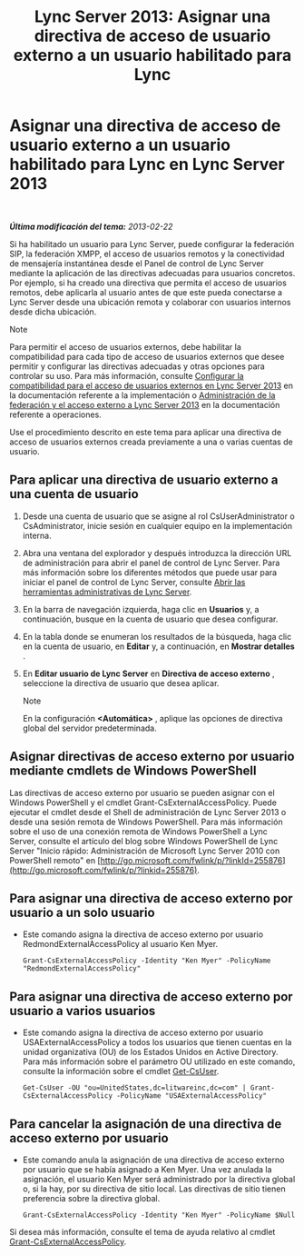 ﻿---
title: 'Lync Server 2013: Asignar una directiva de acceso de usuario externo a un usuario habilitado para Lync'
TOCTitle: Asignar una directiva de acceso de usuario externo a un usuario habilitado para Lync
ms:assetid: 736fcaad-9f95-4896-b767-e199d86a00a4
ms:mtpsurl: https://technet.microsoft.com/es-es/library/Gg398551(v=OCS.15)
ms:contentKeyID: 48275650
ms.date: 01/07/2017
mtps_version: v=OCS.15
ms.translationtype: HT
---

# Asignar una directiva de acceso de usuario externo a un usuario habilitado para Lync en Lync Server 2013

 

_**Última modificación del tema:** 2013-02-22_

Si ha habilitado un usuario para Lync Server, puede configurar la federación SIP, la federación XMPP, el acceso de usuarios remotos y la conectividad de mensajería instantánea desde el Panel de control de Lync Server mediante la aplicación de las directivas adecuadas para usuarios concretos. Por ejemplo, si ha creado una directiva que permita el acceso de usuarios remotos, debe aplicarla al usuario antes de que este pueda conectarse a Lync Server desde una ubicación remota y colaborar con usuarios internos desde dicha ubicación.


> [!NOTE]
> Para permitir el acceso de usuarios externos, debe habilitar la compatibilidad para cada tipo de acceso de usuarios externos que desee permitir y configurar las directivas adecuadas y otras opciones para controlar su uso. Para más información, consulte <A href="lync-server-2013-configuring-support-for-external-user-access.md">Configurar la compatibilidad para el acceso de usuarios externos en Lync Server 2013</A> en la documentación referente a la implementación o <A href="lync-server-2013-managing-federation-and-external-access-to-lync-server-2013.md">Administración de la federación y el acceso externo a Lync Server 2013</A> en la documentación referente a operaciones.



Use el procedimiento descrito en este tema para aplicar una directiva de acceso de usuarios externos creada previamente a una o varias cuentas de usuario.

## Para aplicar una directiva de usuario externo a una cuenta de usuario

1.  Desde una cuenta de usuario que se asigne al rol CsUserAdministrator o CsAdministrator, inicie sesión en cualquier equipo en la implementación interna.

2.  Abra una ventana del explorador y después introduzca la dirección URL de administración para abrir el panel de control de Lync Server. Para más información sobre los diferentes métodos que puede usar para iniciar el panel de control de Lync Server, consulte [Abrir las herramientas administrativas de Lync Server](lync-server-2013-open-lync-server-administrative-tools.md).

3.  En la barra de navegación izquierda, haga clic en **Usuarios** y, a continuación, busque en la cuenta de usuario que desea configurar.

4.  En la tabla donde se enumeran los resultados de la búsqueda, haga clic en la cuenta de usuario, en **Editar** y, a continuación, en **Mostrar detalles** .

5.  En **Editar usuario de Lync Server** en **Directiva de acceso externo** , seleccione la directiva de usuario que desea aplicar.
    

    > [!NOTE]
    > En la configuración <STRONG>&lt;Automática&gt;</STRONG> , aplique las opciones de directiva global del servidor predeterminada.



## Asignar directivas de acceso externo por usuario mediante cmdlets de Windows PowerShell

Las directivas de acceso externo por usuario se pueden asignar con el Windows PowerShell y el cmdlet Grant-CsExternalAccessPolicy. Puede ejecutar el cmdlet desde el Shell de administración de Lync Server 2013 o desde una sesión remota de Windows PowerShell. Para más información sobre el uso de una conexión remota de Windows PowerShell a Lync Server, consulte el artículo del blog sobre Windows PowerShell de Lync Server "Inicio rápido: Administración de Microsoft Lync Server 2010 con PowerShell remoto" en [http://go.microsoft.com/fwlink/p/?linkId=255876](http://go.microsoft.com/fwlink/p/?linkid=255876).

## Para asignar una directiva de acceso externo por usuario a un solo usuario

  - Este comando asigna la directiva de acceso externo por usuario RedmondExternalAccessPolicy al usuario Ken Myer.
    
        Grant-CsExternalAccessPolicy -Identity "Ken Myer" -PolicyName "RedmondExternalAccessPolicy"

## Para asignar una directiva de acceso externo por usuario a varios usuarios

  - Este comando asigna la directiva de acceso externo por usuario USAExternalAccessPolicy a todos los usuarios que tienen cuentas en la unidad organizativa (OU) de los Estados Unidos en Active Directory. Para más información sobre el parámetro OU utilizado en este comando, consulte la información sobre el cmdlet [Get-CsUser](get-csuser.md).
    
        Get-CsUser -OU "ou=UnitedStates,dc=litwareinc,dc=com" | Grant-CsExternalAccessPolicy -PolicyName "USAExternalAccessPolicy"

## Para cancelar la asignación de una directiva de acceso externo por usuario

  - Este comando anula la asignación de una directiva de acceso externo por usuario que se había asignado a Ken Myer. Una vez anulada la asignación, el usuario Ken Myer será administrado por la directiva global o, si la hay, por su directiva de sitio local. Las directivas de sitio tienen preferencia sobre la directiva global.
    
        Grant-CsExternalAccessPolicy -Identity "Ken Myer" -PolicyName $Null

Si desea más información, consulte el tema de ayuda relativo al cmdlet [Grant-CsExternalAccessPolicy](grant-csexternalaccesspolicy.md).

